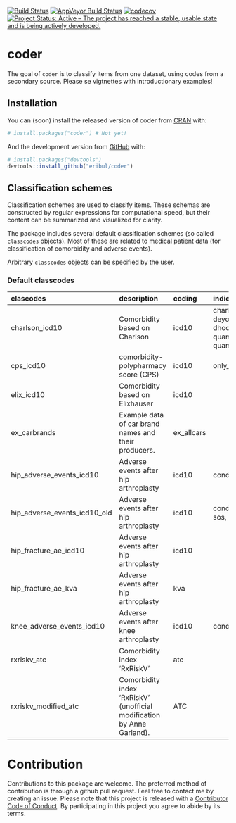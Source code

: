 
[![Build
Status](https://travis-ci.org/eribul/coder.svg?branch=master)](https://travis-ci.org/eribul/coder)
[![AppVeyor Build
Status](https://ci.appveyor.com/api/projects/status/github/eribul/coder?branch=master&svg=true)](https://ci.appveyor.com/project/eribul/coder)
[![codecov](https://codecov.io/gh/eribul/coder/branch/master/graph/badge.svg)](https://codecov.io/gh/eribul/coder)
[![Project Status: Active – The project has reached a stable, usable
state and is being actively
developed.](https://www.repostatus.org/badges/latest/active.svg)](https://www.repostatus.org/#active)

<!-- README.md is generated from README.Rmd. Please edit that file -->

# coder

The goal of `coder` is to classify items from one dataset, using codes
from a secondary source. Please se vigtnettes with introductionary
examples\!

## Installation

You can (soon) install the released version of coder from
[CRAN](https://CRAN.R-project.org) with:

``` r
# install.packages("coder") # Not yet!
```

And the development version from [GitHub](https://github.com/) with:

``` r
# install.packages("devtools")
devtools::install_github("eribul/coder")
```

## Classification schemes

Classification schemes are used to classify items. These schemas are
constructed by regular expressions for computational speed, but their
content can be summarized and visualized for clarity.

The package includes several default classification schemes (so called
`classcodes` objects). Most of these are related to medical patient data
(for classification of comorbidity and adverse events).

Arbitrary `classcodes` objects can be specified by the
user.

### Default classcodes

| clascodes                        | description                                                            | coding      | indices                                                              | no\_categories | no\_codes |
| :------------------------------- | :--------------------------------------------------------------------- | :---------- | :------------------------------------------------------------------- | -------------: | --------: |
| charlson\_icd10                  | Comorbidity based on Charlson                                          | icd10       | charlson, deyo\_ramano, dhoore, ghali, quan\_original, quan\_updated |             19 |      1178 |
| cps\_icd10                       | comorbidity-polypharmacy score (CPS)                                   | icd10       | only\_ordinary                                                       |              2 |     12406 |
| elix\_icd10                      | Comorbidity based on Elixhauser                                        | icd10       |                                                                      |             31 |      1517 |
| ex\_carbrands                    | Example data of car brand names and their producers.                   | ex\_allcars |                                                                      |             10 |        27 |
| hip\_adverse\_events\_icd10      | Adverse events after hip arthroplasty                                  | icd10       | condition                                                            |              6 |       306 |
| hip\_adverse\_events\_icd10\_old | Adverse events after hip arthroplasty                                  | icd10       | condition, sos, shar                                                 |              3 |       523 |
| hip\_fracture\_ae\_icd10         | Adverse events after hip arthroplasty                                  | icd10       |                                                                      |              1 |       749 |
| hip\_fracture\_ae\_kva           | Adverse events after hip arthroplasty                                  | kva         |                                                                      |              1 |       143 |
| knee\_adverse\_events\_icd10     | Adverse events after knee arthroplasty                                 | icd10       | condition                                                            |              6 |       278 |
| rxriskv\_atc                     | Comorbidity index ‘RxRiskV’                                            | atc         |                                                                      |             39 |      1170 |
| rxriskv\_modified\_atc           | Comorbidity index ‘RxRiskV’ (unofficial modification by Anne Garland). | ATC         |                                                                      |             42 |      1391 |

# Contribution

Contributions to this package are welcome. The preferred method of
contribution is through a github pull request. Feel free to contact me
by creating an issue. Please note that this project is released with a
[Contributor Code of Conduct](CODE_OF_CONDUCT.md). By participating in
this project you agree to abide by its terms.
